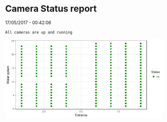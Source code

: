 Camera Status report
================
17/05/2017 - 00:42:06

    All cameras are up and running

![](camreport_files/figure-markdown_github/unnamed-chunk-2-1.png)

